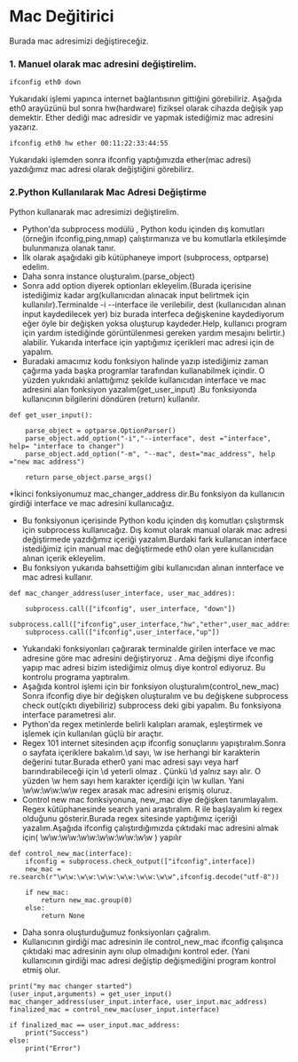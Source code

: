 # Mac Değitirici

Burada mac adresimizi değiştireceğiz. 

### 1. Manuel olarak mac adresini değiştirelim.

```cadence
ifconfig eth0 down
```

Yukarıdaki işlemi yapınca internet bağlantısının gittiğini görebiliriz.
Aşağıda eth0 arayüzünü bul sonra hw(hardware) fiziksel olarak cihazda değişik yap demektir. Ether dediği mac adresidir ve yapmak istediğimiz mac adresini yazarız.
```cadence
ifconfig eth0 hw ether 00:11:22:33:44:55
```
Yukarıdaki işlemden sonra ifconfig yaptığımızda ether(mac adresi) yazdığımız mac adresi olarak değiştiğini görebilirz.


### 2.Python Kullanılarak Mac Adresi Değiştirme
Python kullanarak mac adresimizi değiştirelim. 
* Python'da subprocess modülü , Python kodu içinden dış komutları (örneğin ifconfig,ping,nmap) çalıştırmanıza ve bu komutlarla etkileşimde bulunmanıza olanak tanır.
* İlk olarak aşağıdaki gib kütüphaneye import (subprocess, optparse) edelim.
* Daha sonra instance oluşturalım.(parse_object)
* Sonra add option diyerek optionları ekleyelim.(Burada içerisine istediğimiz kadar arg(kullanıcıdan alınacak input belirtmek için kullanılır).Terminalde -i --interface ile verilebilir, dest (kullanıcıdan alınan input kaydedilecek yer)  biz burada interfeca değişkenine kaydediyorum eğer öyle bir değişken yoksa oluşturup kaydeder.Help, kullanıcı program için yardım istediğinde görüntülenmesi gereken yardım mesajını belirtir.) alabilir.
Yukarıda interface için yaptığımız içerikleri mac adresi için de yapalım.
* Buradaki amacımız kodu fonksiyon halinde yazıp istediğimiz zaman çağırma yada başka programlar tarafından kullanabilmek içindir. O yüzden yukrıdaki anlattığımız şekilde  kullanıcıdan interface ve mac adresini alan fonksiyon yazalım(get_user_input) .Bu fonksiyonda kullanıcının bilgilerini döndüren (return) kullanılır.


```cadence
def get_user_input():

    parse_object = optparse.OptionParser()
    parse_object.add_option("-i","--interface", dest ="interface", help= "interface to changer")
    parse_object.add_option("-m", "--mac", dest="mac_address", help ="new mac address")

    return parse_object.parse_args()
```

*İkinci fonksiyonumuz mac_changer_address dir.Bu fonksiyon da kullanıcın girdiği interface ve mac adresini kullanıcağız.
* Bu fonksiyonun içerisinde Python kodu içinden dış komutları çslıştırmsk için subprocess kullanıcağız. Dış komut olarak manual olarak mac adresi değiştirmede yazdığımız içeriği yazalım.Burdaki fark kullanıcan interface istediğimiz için manual mac değiştirmede eth0 olan yere kullanıcıdan alınan içerik ekleyelim.
* Bu fonksiyon yukarıda bahsettiğim gibi kullanıcıdan alınan innterface ve mac adresi kullanır.

```cadence
def mac_changer_address(user_interface, user_mac_addres):

    subprocess.call(["ifconfig", user_interface, "down"])
    subprocess.call(["ifconfig",user_interface,"hw","ether",user_mac_addres])
    subprocess.call(["ifconfig",user_interface,"up"])
```

* Yukarıdaki fonksiyonları çağırarak terminalde girilen interface ve mac adresine göre mac adresini değiştiryoruz . Ama değişmi diye ifconfig yapıp mac adresi bizim istediğimiz olmuş diye kontrol ediyoruz. Bu kontrolu programa yaptıralım.
* Aşağıda kontrol işlemi için bir fonksiyon oluşturalım(control_new_mac)  Sonra ifconfig diye bir değişken oluşturalım ve bu değişkene subprocess check out(çıktı diyebiliriz) subprocess deki gibi yapalım. Bu fonksiyona interface parametresi alır.
* Python'da regex metinlerde belirli kalıpları aramak, eşleştirmek ve işlemek için kullanılan güçlü bir araçtır.
* Regex 101 internet sitesinden açıp ifconfig sonuçlarını yapıştıralım.Sonra o sayfata içeriklere bakalım.\d sayı, \w ise herhangi bir karakterin değerini tutar.Burada  ether0 yani mac adresi sayı veya harf barındırabileceği için \d yeterli olmaz . Çünkü \d yalnız sayı alır. O yüzden \w hem sayı hem karakter içerdiği için \w kullan. Yani \w\w:\w\w:\w\w regex arasak  mac adresini erişmiş oluruz.
* Control new mac fonksiyonuna, new_mac diye değişken tanımlayalım. Regex kütüphanesinde search yani araştıralım. R ile başlayalım ki regex olduğunu gösterir.Burada  regex sitesinde yaptığımız içeriği yazalım.Aşağıda ifconfig çalıştırdığımızda çıktıdaki mac adresini almak için( \w\w:\w\w:\w\w:\w\w:\w\w:\w\w ) yapılır


```cadence
def control_new_mac(interface):
    ifconfig = subprocess.check_output(["ifconfig",interface])
    new_mac = re.search(r"\w\w:\w\w:\w\w:\w\w:\w\w:\w\w",ifconfig.decode("utf-8"))

    if new_mac:
        return new_mac.group(0)
    else:
        return None
```

* Daha sonra oluşturduğumuz fonksiyonları çağralım.
* Kullanıcının girdiği mac adresinin ile control_new_mac ifconfig çalışınca çıktıdaki mac adresinin aynı olup olmadığını kontrol eder. (Yani kullanıcının girdiği mac adresi değiştip değişmediğini program kontrol etmiş olur.

```cadence
print("my mac changer started")
(user_input,arguments) = get_user_input()
mac_changer_address(user_input.interface, user_input.mac_address)
finalized_mac = control_new_mac(user_input.interface)

if finalized_mac == user_input.mac_address:
    print("Success")
else:
    print("Error")
```

